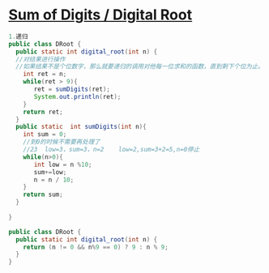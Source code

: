 # [Sum of Digits / Digital Root](https://www.codewars.com/kata/sum-of-digits-slash-digital-root/solutions/java/me/best_practice)

```java
1.递归
public class DRoot {
  public static int digital_root(int n) {
  //对结果进行操作
  //如果结果不是个位数字，那么就要递归的调用对他每一位求和的函数，直到剩下个位为止。
    int ret = n;
    while(ret > 9){
       ret = sumDigits(ret);
       System.out.println(ret);
    }
    return ret;   
  }
  public static  int sumDigits(int n){
    int sum = 0;
    //到0的时候不需要再处理了
    //23  low=3，sum=3，n=2    low=2,sum=3+2=5,n=0停止
    while(n>0){
       int low = n %10;
       sum+=low;
       n = n / 10;
    }
    return sum;
  }
  
}
```

```java
public class DRoot {
  public static int digital_root(int n) {
    return (n != 0 && n%9 == 0) ? 9 : n % 9;
  }
}
```
